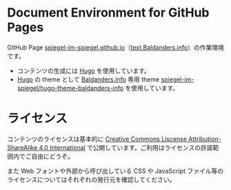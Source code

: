 # Document Environment for GitHub Pages

GitHub Page [spiegel-im-spiegel.github.io](https://github.com/spiegel-im-spiegel/spiegel-im-spiegel.github.io)（[text.Baldanders.info](https://text.baldanders.info/)）の作業環境です。

- コンテンツの生成には [Hugo](https://gohugo.io/) を使用しています。
- [Hugo](https://gohugo.io/) の theme として [Baldanders.info] 専用 theme [spiegel-im-spiegel/hugo-theme-baldanders-info](https://github.com/spiegel-im-spiegel/hugo-theme-baldanders-info) を使用しています。

# ライセンス

コンテンツのライセンスは基本的に [Creative Commons Liscense Attribution-ShareAlike 4.0 International](https://creativecommons.org/licenses/by-sa/4.0/) で公開しています。ご利用はライセンスの許諾範囲内でご自由にどうぞ。

また Web フォントや外部から呼び出している CSS や JavaScript ファイル等のライセンスについてはそれぞれの発行元を確認してください。

[Baldanders.info]: https://baldanders.info/
